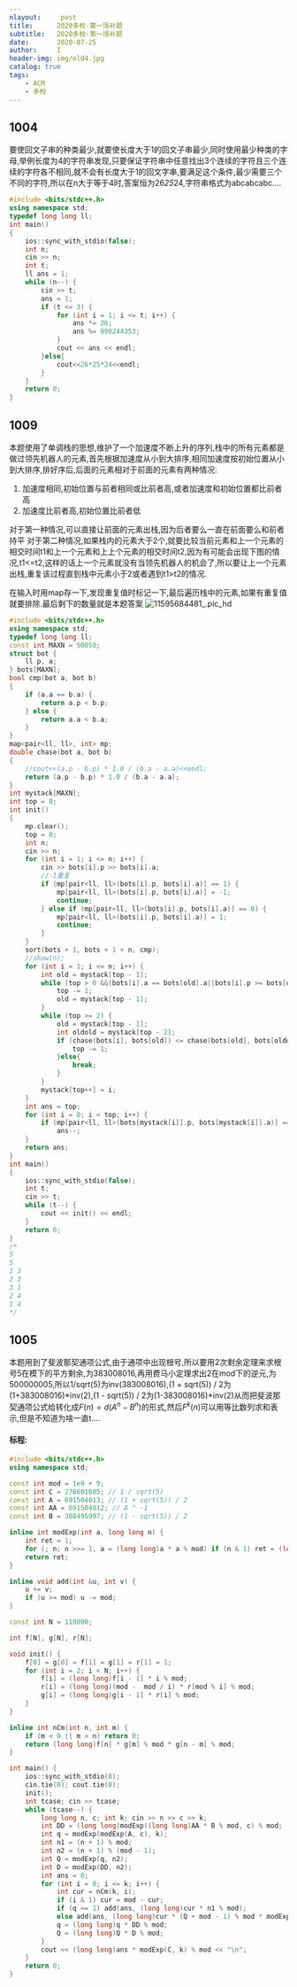```yaml
---
nlayout:     post
title:      2020多校-第一场补题
subtitle:   2020多校-第一场补题
date:       2020-07-25
author:     I
header-img: img/old4.jpg
catalog: true
tags:
    - ACM
    - 多校
---
```


## 1004
要使回文子串的种类最少,就要使长度大于1的回文子串最少,同时使用最少种类的字母,举例长度为4的字符串发现,只要保证字符串中任意找出3个连续的字符且三个连续的字符各不相同,就不会有长度大于1的回文字串,要满足这个条件,最少需要三个不同的字符,所以在n大于等于4时,答案恒为26*25*24,字符串格式为abcabcabc....
```cpp
#include <bits/stdc++.h>
using namespace std;
typedef long long ll;
int main()
{
    ios::sync_with_stdio(false);
    int n;
    cin >> n;
    int t;
    ll ans = 1;
    while (n--) {
        cin >> t;
        ans = 1;
        if (t <= 3) {
            for (int i = 1; i <= t; i++) {
                ans *= 26;
                ans %= 998244353;
            }
            cout << ans << endl;
        }else{
            cout<<26*25*24<<endl;
        }
    }
    return 0;
}
```
## 1009
本题使用了单调栈的思想,维护了一个加速度不断上升的序列,栈中的所有元素都是做过领先机器人的元素,首先根据加速度从小到大排序,相同加速度按初始位置从小到大排序,排好序后,后面的元素相对于前面的元素有两种情况:
1. 加速度相同,初始位置与前者相同或比前者高,或者加速度和初始位置都比前者高
2. 加速度比前者高,初始位置比前者低

对于第一种情况,可以直接让前面的元素出栈,因为后者要么一直在前面要么和前者持平
对于第二种情况,如果栈内的元素大于2个,就要比较当前元素和上一个元素的相交时间t1和上一个元素和上上个元素的相交时间t2,因为有可能会出现下图的情况,t1<=t2,这样的话上一个元素就没有当领先机器人的机会了,所以要让上一个元素出栈,重复该过程直到栈中元素小于2或者遇到t1>t2的情况.

在输入时用map存一下,发现重复值时标记一下,最后遍历栈中的元素,如果有重复值就要排除.最后剩下的数量就是本题答案
![11595684481_.pic_hd](https://tva1.sinaimg.cn/large/007S8ZIlly1gh3ju5ifjaj31hc0u0u0y.jpg)
```cpp
#include <bits/stdc++.h>
using namespace std;
typedef long long ll;
const int MAXN = 50050;
struct bot {
    ll p, a;
} bots[MAXN];
bool cmp(bot a, bot b)
{
    if (a.a == b.a) {
        return a.p < b.p;
    } else {
        return a.a < b.a;
    }
}
map<pair<ll, ll>, int> mp;
double chase(bot a, bot b)
{
    //cout<<(a.p - b.p) * 1.0 / (b.a - a.a)<<endl;
    return (a.p - b.p) * 1.0 / (b.a - a.a);
}
int mystack[MAXN];
int top = 0;
int init()
{
    mp.clear();
    top = 0;
    int n;
    cin >> n;
    for (int i = 1; i <= n; i++) {
        cin >> bots[i].p >> bots[i].a;
        //-1重复
        if (mp[pair<ll, ll>(bots[i].p, bots[i].a)] == 1) {
            mp[pair<ll, ll>(bots[i].p, bots[i].a)] = -1;
            continue;
        } else if (mp[pair<ll, ll>(bots[i].p, bots[i].a)] == 0) {
            mp[pair<ll, ll>(bots[i].p, bots[i].a)] = 1;
            continue;
        }
    }
    sort(bots + 1, bots + 1 + n, cmp);
    //show(n);
    for (int i = 1; i <= n; i++) {
        int old = mystack[top - 1];
        while (top > 0 &&(bots[i].a == bots[old].a||bots[i].p >= bots[old].p)){
            top -= 1;
            old = mystack[top - 1];
        }
        while (top >= 2) {
            old = mystack[top - 1];
            int oldold = mystack[top - 2];
            if (chase(bots[i], bots[old]) <= chase(bots[old], bots[oldold])) {
                top -= 1;
            }else{
                break;
            }
        }
        mystack[top++] = i;
    }
    int ans = top;
    for (int i = 0; i < top; i++) {
        if (mp[pair<ll, ll>(bots[mystack[i]].p, bots[mystack[i]].a)] == -1)
            ans--;
    }
    return ans;
}
int main()
{
    ios::sync_with_stdio(false);
    int t;
    cin >> t;
    while (t--) {
        cout << init() << endl;
    }
    return 0;
}
/*
5
5
1 3
2 3
3 1
2 4
1 4
*/
```
## 1005

本题用到了斐波那契通项公式,由于通项中出现根号,所以要用2次剩余定理来求根号5在模下的平方剩余,为383008016,再用费马小定理求出2在mod下的逆元,为500000005,所以1/sqrt(5)为inv(383008016),(1 + sqrt(5)) / 2为(1+383008016)\*inv(2),(1 - sqrt(5)) / 2为(1-383008016)\*inv(2)从而把斐波那契通项公式给转化成$F(n)=d(A^n-B^n)$的形式,然后$F^k(n)$可以用等比数列求和表示,但是不知道为啥一直t....

#### 标程:

```cpp
#include <bits/stdc++.h>
using namespace std;

const int mod = 1e9 + 9;
const int C = 276601605; // 1 / sqrt(5)
const int A = 691504013; // (1 + sqrt(5)) / 2
const int AA = 691504012; // A ^ -1
const int B = 308495997; // (1 - sqrt(5)) / 2

inline int modExp(int a, long long n) {
	int ret = 1;
	for (; n; n >>= 1, a = (long long)a * a % mod) if (n & 1) ret = (long long)ret * a % mod;
	return ret;
}

inline void add(int &u, int v) {
	u += v;
	if (u >= mod) u -= mod;
}

const int N = 110000;

int f[N], g[N], r[N];

void init() {
	f[0] = g[0] = f[1] = g[1] = r[1] = 1;
	for (int i = 2; i < N; i++) {
		f[i] = (long long)f[i - 1] * i % mod;
		r[i] = (long long)(mod -  mod / i) * r[mod % i] % mod;
		g[i] = (long long)g[i - 1] * r[i] % mod;
	}
}

inline int nCm(int n, int m) {
	if (m < 0 || m > n) return 0;
	return (long long)f[n] * g[m] % mod * g[n - m] % mod;
}

int main() {
	ios::sync_with_stdio(0);
	cin.tie(0); cout.tie(0);
	init();
	int tcase; cin >> tcase;
	while (tcase--) {
		long long n, c; int k; cin >> n >> c >> k;
		int DD = (long long)modExp((long long)AA * B % mod, c) % mod;
		int q = modExp(modExp(A, c), k);
		int n1 = (n + 1) % mod;
		int n2 = (n + 1) % (mod - 1);
		int Q = modExp(q, n2);
		int D = modExp(DD, n2);
		int ans = 0;
		for (int i = 0; i <= k; i++) {
			int cur = nCm(k, i);
			if (i & 1) cur = mod - cur;
			if (q == 1) add(ans, (long long)cur * n1 % mod);
			else add(ans, (long long)cur * (Q + mod - 1) % mod * modExp(q-1, mod-2) % mod);
			q = (long long)q * DD % mod;
			Q = (long long)Q * D % mod;
		}
		cout << (long long)ans * modExp(C, k) % mod << "\n";
	}
	return 0;
}
```
